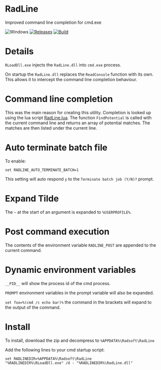RadLine
=======

Improved command line completion for cmd.exe

![Windows](https://img.shields.io/badge/platform-Windows-blue.svg)
[![Releases](https://img.shields.io/github/release/RadAd/RadLine.svg)](https://github.com/RadAd/RadLine/releases/latest)
[![Build](https://img.shields.io/appveyor/ci/RadAd/RadLine.svg)](https://ci.appveyor.com/project/RadAd/RadLine)

Details
=======

`RLoadDll.exe` injects the `RadLine.dll` into `cmd.exe` process.

On startup the `RadLine.dll` replaces the `ReadConsole` function with its own. This allows it to intercept the command line completion behaviour.

Command line completion
=======================

This was the main reason for creating this utility. Completion is looked up using the lua script [RadLine.lua](RadLine.lua).
The function `FindPotential` is called with the current command line and returns an array of potential matches.
The matches are then listed under the current line.

Auto terminate batch file
=========================

To enable:

```
set RADLINE_AUTO_TERMINATE_BATCH=1
```

This setting will auto respond `y` to the `Terminate batch job (Y/N)?` prompt.

Expand Tilde
============

The `~` at the start of an argument is expanded to `%USERPROFILE%`.

Post command execution
======================

The contents of the environment variable `RADLINE_POST` are appended to the current command.

Dynamic environment variables
=============================

`__PID__` will show the process id of the cmd process.

`PROMPT` environment variables in the prompt variable will also be expanded.

`set foo=%(cmd /c echo bar)%` the command in the brackets will expand to the output of the command.

Install
=======

To install, download the zip and decompress to `%APPDATA%\Radsoft\RadLine`

Add the following lines to your cmd startup script:
```
set RADLINEDIR=%APPDATA%\Radsoft\RadLine
"%RADLINEDIR%\RLoadDll.exe" /d - "%RADLINEDIR%\RadLine.dll"
```
